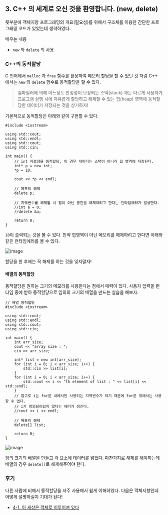 ## 3. C++ 의 세계로 오신 것을 환영합니다. (new, delete)

뒷부분에 객체지향 프로그래밍의 개요(필요성)를 위해서 구조체를 이용한 간단한 프로그래밍 코드가 있었는데 생략하였다.

배우는 내용

- `new` 와 `delete` 의 사용

### C++의 동적할당

C 언어에서 `malloc` 과 `free` 함수를 활용하여 메모리 할당을 할 수 있던 것 처럼 C++ 에서는 `new` 와 `delete` 함수로 동적할당을 할 수 있다.

> 컴파일러에 의해 어느정도 안정성이 보장되는 스택(stack) 과는 다르게 사용자가 프로그램 실행 시에 자유롭게 할당하고 해제할 수 있는 힙(heap) 영역에 동적할당한 데이터가 저장되는 것을 상기하자!

기본적으로 동적할당은 아래와 같이 구현할 수 있다.

```
#include <iostream>

using std::cout;
using std::endl;
using std::cout;
using std::cin;

int main() {
	// int 자료형을 동적할당, 이 경우 데이터는 스택이 아니라 힙 영역에 저장된다.
	int* p = new int;
	*p = 10;

	cout << *p << endl;

	// 메모리 해제
	delete p;

	// 지역변수를 해제할 시 힙이 아닌 공간을 해제하려고 한다는 런타임에러가 발생한다.
	//int a = 0;
	//delete &a;

	return 0;
}
```

`10`이 출력되는 것을 볼 수 있다. 만약 힙영역이 아닌 메모리를 해제하려고 한다면 아래와 같은 런타임에러를 볼 수 있다.

![image](https://github.com/ii200400/IT_Skill_Question/assets/19484971/f7e27b91-aa1f-49e8-a6d7-0bb851d03a4f)

할당을 한 후에는 꼭 해제를 하는 것을 잊지말자!

#### 배열의 동적할당

동적할당은 원하는 크기의 메모리를 사용한다는 점에서 매력이 있다. 사용자 입력을 런타임 중에 받아 동적할당으로 임의의 크기의 배열을 만드는 실습을 해보자.

```
// 배열 동적할당
#include <iostream>

using std::cout;
using std::endl;
using std::cout;
using std::cin;

int main() {
	int arr_size;
	cout << "array size : ";
	cin >> arr_size;

	int* list = new int[arr_size];
	for (int i = 0; i < arr_size; i++) {
		std::cin >> list[i];
	}
	for (int i = 0; i < arr_size; i++) {
		std::cout << i << "th element of list : " << list[i] << std::endl;
	}
	// 참고로 i는 for문 내에서만 사용되는 지역변수가 되기 때문에 for문 밖에서는 사용할 수 없다.
	// i가 정의되어있지 않다는 에러가 생긴다.
	//cout << i << endl;

	// 메모리 해제
	delete[] list;

	return 0;
}
```

![image](https://github.com/ii200400/IT_Skill_Question/assets/19484971/6913f7fe-cce8-4f31-a371-f0a28f20b264)

임의 크기의 배열을 만들고 각 요소에 데이터를 넣었다. 마찬가지로 해제를 해야하는데 배열의 경우 `delete[]`로 해제해주어야 한다.

### 후기

다른 사람에 비해서 동적할당을 자주 사용해서 쉽게 이해하였다. 다음은 객체지향인데 어떻게 설명하실지 기대가 된다!

- [4-1. 이 세상은 객체로 이루어져 있다](./4-1.md)
